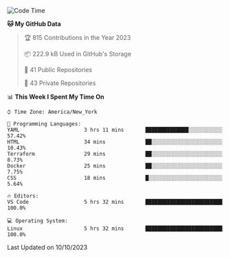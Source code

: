 <!--START_SECTION:waka-->
![Code Time](http://img.shields.io/badge/Code%20Time-225%20hrs-blue)

**🐱 My GitHub Data** 

> 🏆 815 Contributions in the Year 2023
 > 
> 📦 222.9 kB Used in GitHub's Storage 
 > 
> 📜 41 Public Repositories 
 > 
> 🔑 43 Private Repositories  
 > 
📊 **This Week I Spent My Time On** 

```text
⌚︎ Time Zone: America/New_York

💬 Programming Languages: 
YAML                     3 hrs 11 mins       ██████████████░░░░░░░░░░░   57.42% 
HTML                     34 mins             ██░░░░░░░░░░░░░░░░░░░░░░░   10.43% 
Terraform                29 mins             ██░░░░░░░░░░░░░░░░░░░░░░░   8.73% 
Docker                   25 mins             ██░░░░░░░░░░░░░░░░░░░░░░░   7.75% 
CSS                      18 mins             █░░░░░░░░░░░░░░░░░░░░░░░░   5.64%

🔥 Editors: 
VS Code                  5 hrs 32 mins       █████████████████████████   100.0%

💻 Operating System: 
Linux                    5 hrs 32 mins       █████████████████████████   100.0%

```


 Last Updated on 10/10/2023
<!--END_SECTION:waka-->